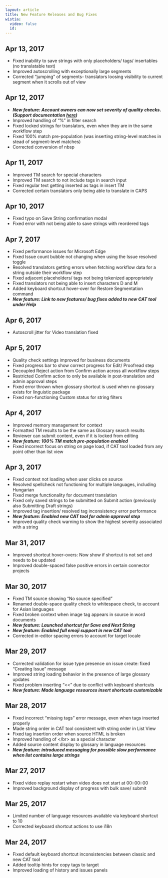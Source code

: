 ```yaml
---
layout: article
title: New Feature Releases and Bug Fixes
wistia:
  video: false
  id:
---
```



## Apr 13, 2017

* Fixed inability to save strings with only placeholders/ tags/ insertables (no translatable text)
* Improved autoscrolling with exceptionally large segments
* Corrected “jumping” of segments- translators loosing visibility to current segment when it scrolls out of view

## Apr 12, 2017

* ***New feature: Account owners can now set severity of quality checks. (Support documentation [here](http://help.smartling.com/knowledge-base/articles/Quality-Checks/#how-do-i-enable-disable-quality-checks-on-my-account))***
* Improved handling of “%” in filter search
* Fixed locked strings for translators, even when they are in the same workflow step
* Fixed 100% match pre-population (was inserting string-level matches in stead of segment-level matches)
* Corrected conversion of nbsp

## Apr 11, 2017

* Improved TM search for special characters
* Improved TM search to not include tags in search input
* Fixed regular text getting inserted as tags in insert TM
* Corrected certain translators only being able to translate in CAPS

## Apr 10, 2017

* Fixed typo on Save String confirmation modal
* Fixed error with not being able to save strings with reordered tags

## Apr 7, 2017

* Fixed performance issues for Microsoft Edge
* Fixed Issue count bubble not changing when using the Issue resolved toggle
* Resolved translators getting errors when fetching workflow data for a string outside their workflow step
* Fixed adjacent placeholders/ tags not being tokenized appropriately
* Fixed translators not being able to insert characters D and M
* Added keyboard shortcut hover-over for Restore Segmentation command
* ***New feature: Link to new features/ bug fixes added to new CAT tool under Help***

## Apr 6, 2017

* Autoscroll jitter for Video translation fixed

## Apr 5, 2017

* Quality check settings improved for business documents
* Fixed progress bar to show correct progress for Edit/ Proofread step
* Decoupled Reject action from Confirm action across all workflow steps
* Restricted Confirm action to only be available in post-translation and admin approval steps
* Fixed error thrown when glossary shortcut is used when no glossary exists for linguistic package
* Fixed non-functioning Custom status for string filters

## Apr 4, 2017

* Improved memory management for context
* Formatted TM results to be the same as Glossary search results
* Reviewer can submit content, even if it is locked from editing
* ***New feature: 100% TM match pre-population enabled***
* Fixed incorrect focus on string on page load, if CAT tool loaded from any point other than list view

## Apr 3, 2017

* Fixed context not loading when user clicks on source
* Resolved spellcheck not functioning for multiple languages, including Hungarian
* Fixed merge functionality for document translation
* Fixed only saved strings to be submitted on Submit action (previously also Submitting Draft strings)
* Improved tag insertion/ resolved tag inconsistency error performance
* ***New feature: Enabled new CAT tool for admin approval step***
* Improved quality check warning to show the highest severity associated with a string

## Mar 31, 2017

* Improved shortcut hover-overs: Now show if shortcut is not set and needs to be updated
* Improved double-spaced false positive errors in certain connector projects

## Mar 30, 2017

* Fixed TM source showing “No source specified”
* Renamed double-space quality check to whitespace check, to account for Asian languages
* Fixed broken context when image tag appears in source in word documents
* ***New feature: Launched shortcut for Save and Next String***
* ***New feature: Enabled full emoji support in new CAT tool***
* Corrected in-editor spacing errors to account for target locale

## Mar 29, 2017

* Corrected validation for issue type presence on issue create: fixed “Creating Issue” message
* Improved string loading behavior in the presence of large glossary updates
* Fixed problem inserting “&lt;&lt;” due to conflict with keyboard shortcuts
* ***New feature: Made language resources insert shortcuts customizable***

## Mar 28, 2017

* Fixed incorrect “missing tags” error message, even when tags inserted properly
* Made string order in CAT tool consistent with string order in List View
* Fixed tag insertion order when source HTML is broken
* Improved handling of &lt;/br&gt; as a special character
* Added source content display to glossary in language resources
* ***New feature: introduced messaging for possible slow performance when list contains large strings***

## Mar 27, 2017

* Fixed video replay restart when video does not start at 00::00::00
* Improved background display of progress with bulk save/ submit

## Mar 25, 2017

* Limited number of language resources available via keyboard shortcut to 10
* Corrected keyboard shortcut actions to use i18n

## Mar 24, 2017

* Fixed default keyboard shortcut inconsistencies between classic and new CAT tool
* Added tooltip hints for copy tags to target
* Improved loading of history and issues panels